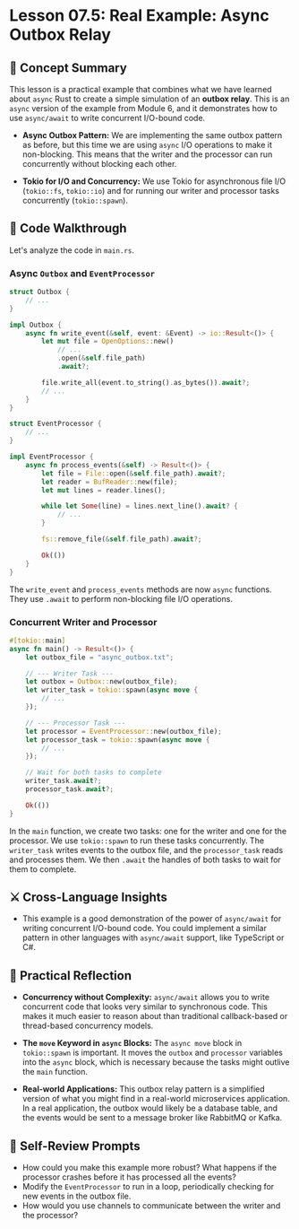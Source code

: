 # Lesson 07.5: Real Example: Async Outbox Relay

## 🧠 Concept Summary

This lesson is a practical example that combines what we have learned about `async` Rust to create a simple simulation of an **outbox relay**. This is an `async` version of the example from Module 6, and it demonstrates how to use `async/await` to write concurrent I/O-bound code.

- **Async Outbox Pattern:** We are implementing the same outbox pattern as before, but this time we are using `async` I/O operations to make it non-blocking. This means that the writer and the processor can run concurrently without blocking each other.

- **Tokio for I/O and Concurrency:** We use Tokio for asynchronous file I/O (`tokio::fs`, `tokio::io`) and for running our writer and processor tasks concurrently (`tokio::spawn`).

## 🧩 Code Walkthrough

Let's analyze the code in `main.rs`.

### Async `Outbox` and `EventProcessor`

```rust
struct Outbox {
    // ...
}

impl Outbox {
    async fn write_event(&self, event: &Event) -> io::Result<()> {
        let mut file = OpenOptions::new()
            // ...
            .open(&self.file_path)
            .await?;

        file.write_all(event.to_string().as_bytes()).await?;
        // ...
    }
}

struct EventProcessor {
    // ...
}

impl EventProcessor {
    async fn process_events(&self) -> Result<()> {
        let file = File::open(&self.file_path).await?;
        let reader = BufReader::new(file);
        let mut lines = reader.lines();

        while let Some(line) = lines.next_line().await? {
            // ...
        }

        fs::remove_file(&self.file_path).await?;

        Ok(())
    }
}
```

The `write_event` and `process_events` methods are now `async` functions. They use `.await` to perform non-blocking file I/O operations.

### Concurrent Writer and Processor

```rust
#[tokio::main]
async fn main() -> Result<()> {
    let outbox_file = "async_outbox.txt";

    // --- Writer Task ---
    let outbox = Outbox::new(outbox_file);
    let writer_task = tokio::spawn(async move {
        // ...
    });

    // --- Processor Task ---
    let processor = EventProcessor::new(outbox_file);
    let processor_task = tokio::spawn(async move {
        // ...
    });

    // Wait for both tasks to complete
    writer_task.await?;
    processor_task.await?;

    Ok(())
}
```

In the `main` function, we create two tasks: one for the writer and one for the processor. We use `tokio::spawn` to run these tasks concurrently. The `writer_task` writes events to the outbox file, and the `processor_task` reads and processes them. We then `.await` the handles of both tasks to wait for them to complete.

## ⚔️ Cross-Language Insights

- This example is a good demonstration of the power of `async/await` for writing concurrent I/O-bound code. You could implement a similar pattern in other languages with `async/await` support, like TypeScript or C#.

## 🚀 Practical Reflection

- **Concurrency without Complexity:** `async/await` allows you to write concurrent code that looks very similar to synchronous code. This makes it much easier to reason about than traditional callback-based or thread-based concurrency models.

- **The `move` Keyword in `async` Blocks:** The `async move` block in `tokio::spawn` is important. It moves the `outbox` and `processor` variables into the `async` block, which is necessary because the tasks might outlive the `main` function.

- **Real-world Applications:** This outbox relay pattern is a simplified version of what you might find in a real-world microservices application. In a real application, the outbox would likely be a database table, and the events would be sent to a message broker like RabbitMQ or Kafka.

## 🧩 Self-Review Prompts

- How could you make this example more robust? What happens if the processor crashes before it has processed all the events?
- Modify the `EventProcessor` to run in a loop, periodically checking for new events in the outbox file.
- How would you use channels to communicate between the writer and the processor?
